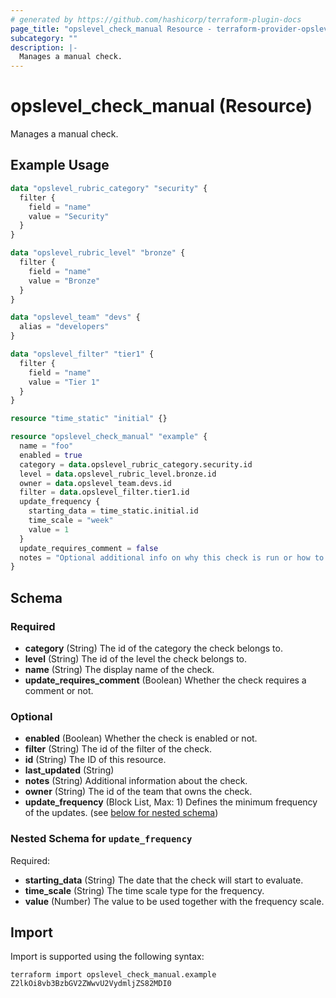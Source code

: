 ```yaml
---
# generated by https://github.com/hashicorp/terraform-plugin-docs
page_title: "opslevel_check_manual Resource - terraform-provider-opslevel"
subcategory: ""
description: |-
  Manages a manual check.
---
```


# opslevel_check_manual (Resource)

Manages a manual check.

## Example Usage

```terraform
data "opslevel_rubric_category" "security" {
  filter {
    field = "name"
    value = "Security"
  }
}

data "opslevel_rubric_level" "bronze" {
  filter {
    field = "name"
    value = "Bronze"
  }
}

data "opslevel_team" "devs" {
  alias = "developers"
}

data "opslevel_filter" "tier1" {
  filter {
    field = "name"
    value = "Tier 1"
  }
}

resource "time_static" "initial" {}

resource "opslevel_check_manual" "example" {
  name = "foo"
  enabled = true
  category = data.opslevel_rubric_category.security.id
  level = data.opslevel_rubric_level.bronze.id
  owner = data.opslevel_team.devs.id
  filter = data.opslevel_filter.tier1.id
  update_frequency {
    starting_data = time_static.initial.id
    time_scale = "week"
    value = 1
  }
  update_requires_comment = false
  notes = "Optional additional info on why this check is run or how to fix it"
}
```

<!-- schema generated by tfplugindocs -->
## Schema

### Required

- **category** (String) The id of the category the check belongs to.
- **level** (String) The id of the level the check belongs to.
- **name** (String) The display name of the check.
- **update_requires_comment** (Boolean) Whether the check requires a comment or not.

### Optional

- **enabled** (Boolean) Whether the check is enabled or not.
- **filter** (String) The id of the filter of the check.
- **id** (String) The ID of this resource.
- **last_updated** (String)
- **notes** (String) Additional information about the check.
- **owner** (String) The id of the team that owns the check.
- **update_frequency** (Block List, Max: 1) Defines the minimum frequency of the updates. (see [below for nested schema](#nestedblock--update_frequency))

<a id="nestedblock--update_frequency"></a>
### Nested Schema for `update_frequency`

Required:

- **starting_data** (String) The date that the check will start to evaluate.
- **time_scale** (String) The time scale type for the frequency.
- **value** (Number) The value to be used together with the frequency scale.

## Import

Import is supported using the following syntax:

```shell
terraform import opslevel_check_manual.example Z2lkOi8vb3BzbGV2ZWwvU2VydmljZS82MDI0
```
